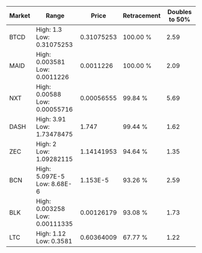 | Market | Range | Price| Retracement | Doubles to 50% |
| --- | --- | --- | --- | --- |
| BTCD | High: 1.3<br />Low: 0.31075253 | 0.31075253 | 100.00 % | 2.59 |
| MAID | High: 0.003581<br />Low: 0.0011226 | 0.0011226 | 100.00 % | 2.09 |
| NXT | High: 0.00588<br />Low: 0.00055716 | 0.00056555 | 99.84 % | 5.69 |
| DASH | High: 3.91<br />Low: 1.73478475 | 1.747 | 99.44 % | 1.62 |
| ZEC | High: 2<br />Low: 1.09282115 | 1.14141953 | 94.64 % | 1.35 |
| BCN | High: 5.097E-5<br />Low: 8.68E-6 | 1.153E-5 | 93.26 % | 2.59 |
| BLK | High: 0.003258<br />Low: 0.00111335 | 0.00126179 | 93.08 % | 1.73 |
| LTC | High: 1.12<br />Low: 0.3581 | 0.60364009 | 67.77 % | 1.22 |
